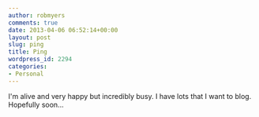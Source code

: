 ```yaml
---
author: robmyers
comments: true
date: 2013-04-06 06:52:14+00:00
layout: post
slug: ping
title: Ping
wordpress_id: 2294
categories:
- Personal
---
```


I'm alive and very happy but incredibly busy. I have lots that I want to blog. Hopefully soon...
